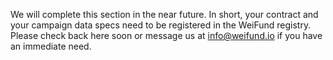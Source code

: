 We will complete this section in the near future. In short, your contract and your campaign data specs need to be registered in the WeiFund registry. Please check back here soon or message us at [info@weifund.io](info@weifund.io) if you have an immediate need. 
